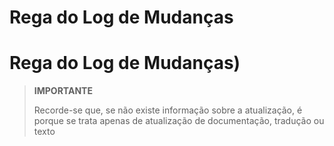 # Rega do Log de Mudanças

# Rega do Log de Mudanças)

>**IMPORTANTE**
>
>Recorde-se que, se não existe informação sobre a atualização, é porque se trata apenas de atualização de documentação, tradução ou texto

